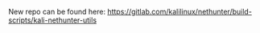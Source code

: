 New repo can be found here: https://gitlab.com/kalilinux/nethunter/build-scripts/kali-nethunter-utils
